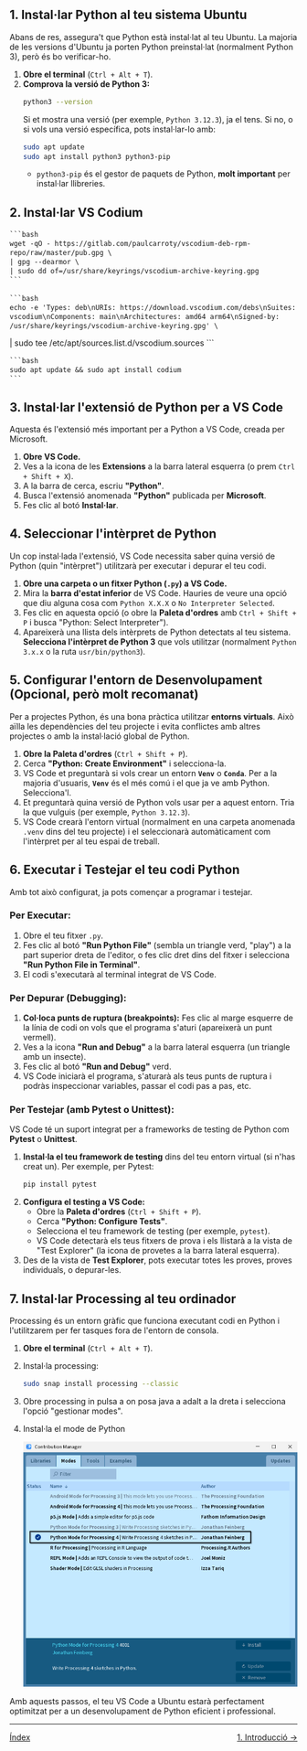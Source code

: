## 1\. Instal·lar Python al teu sistema Ubuntu

Abans de res, assegura't que Python està instal·lat al teu Ubuntu. La majoria de les versions d'Ubuntu ja porten Python preinstal·lat (normalment Python 3), però és bo verificar-ho.

1.  **Obre el terminal** (`Ctrl + Alt + T`).
2.  **Comprova la versió de Python 3:**
    ```bash
    python3 --version
    ```
    Si et mostra una versió (per exemple, `Python 3.12.3`), ja el tens. Si no, o si vols una versió específica, pots instal·lar-lo amb:
    ```bash
    sudo apt update
    sudo apt install python3 python3-pip
    ```
      * `python3-pip` és el gestor de paquets de Python, **molt important** per instal·lar llibreries.


## 2\. Instal·lar VS Codium

    ```bash
    wget -qO - https://gitlab.com/paulcarroty/vscodium-deb-rpm-repo/raw/master/pub.gpg \
    | gpg --dearmor \
    | sudo dd of=/usr/share/keyrings/vscodium-archive-keyring.gpg
    ```

    ```bash
    echo -e 'Types: deb\nURIs: https://download.vscodium.com/debs\nSuites: vscodium\nComponents: main\nArchitectures: amd64 arm64\nSigned-by: /usr/share/keyrings/vscodium-archive-keyring.gpg' \
| sudo tee /etc/apt/sources.list.d/vscodium.sources
    ```

    ```bash
    sudo apt update && sudo apt install codium
    ```

    
## 3\. Instal·lar l'extensió de Python per a VS Code

Aquesta és l'extensió més important per a Python a VS Code, creada per Microsoft.

1.  **Obre VS Code.**
2.  Ves a la icona de les **Extensions** a la barra lateral esquerra (o prem `Ctrl + Shift + X`).
3.  A la barra de cerca, escriu **"Python"**.
4.  Busca l'extensió anomenada **"Python"** publicada per **Microsoft**.
5.  Fes clic al botó **Instal·lar**.


## 4\. Seleccionar l'intèrpret de Python

Un cop instal·lada l'extensió, VS Code necessita saber quina versió de Python (quin "intèrpret") utilitzarà per executar i depurar el teu codi.

1.  **Obre una carpeta o un fitxer Python (`.py`) a VS Code.**
2.  Mira la **barra d'estat inferior** de VS Code. Hauries de veure una opció que diu alguna cosa com `Python X.X.X` o `No Interpreter Selected`.
3.  Fes clic en aquesta opció (o obre la **Paleta d'ordres** amb `Ctrl + Shift + P` i busca "Python: Select Interpreter").
4.  Apareixerà una llista dels intèrprets de Python detectats al teu sistema. **Selecciona l'intèrpret de Python 3** que vols utilitzar (normalment `Python 3.x.x` o la ruta `usr/bin/python3`).



## 5\. Configurar l'entorn de Desenvolupament (Opcional, però molt recomanat)

Per a projectes Python, és una bona pràctica utilitzar **entorns virtuals**. Això aïlla les dependències del teu projecte i evita conflictes amb altres projectes o amb la instal·lació global de Python.

1.  **Obre la Paleta d'ordres** (`Ctrl + Shift + P`).
2.  Cerca **"Python: Create Environment"** i selecciona-la.
3.  VS Code et preguntarà si vols crear un entorn **`Venv`** o **`Conda`**. Per a la majoria d'usuaris, **`Venv`** és el més comú i el que ja ve amb Python. Selecciona'l.
4.  Et preguntarà quina versió de Python vols usar per a aquest entorn. Tria la que vulguis (per exemple, `Python 3.12.3`).
5.  VS Code crearà l'entorn virtual (normalment en una carpeta anomenada `.venv` dins del teu projecte) i el seleccionarà automàticament com l'intèrpret per al teu espai de treball.



## 6\. Executar i Testejar el teu codi Python

Amb tot això configurat, ja pots començar a programar i testejar.

### **Per Executar:**

1.  Obre el teu fitxer `.py`.
2.  Fes clic al botó **"Run Python File"** (sembla un triangle verd, "play") a la part superior dreta de l'editor, o fes clic dret dins del fitxer i selecciona **"Run Python File in Terminal"**.
3.  El codi s'executarà al terminal integrat de VS Code.

### **Per Depurar (Debugging):**

1.  **Col·loca punts de ruptura (breakpoints):** Fes clic al marge esquerre de la línia de codi on vols que el programa s'aturi (apareixerà un punt vermell).
2.  Ves a la icona **"Run and Debug"** a la barra lateral esquerra (un triangle amb un insecte).
3.  Fes clic al botó **"Run and Debug"** verd.
4.  VS Code iniciarà el programa, s'aturarà als teus punts de ruptura i podràs inspeccionar variables, passar el codi pas a pas, etc.

### **Per Testejar (amb Pytest o Unittest):**

VS Code té un suport integrat per a frameworks de testing de Python com **Pytest** o **Unittest**.

1.  **Instal·la el teu framework de testing** dins del teu entorn virtual (si n'has creat un). Per exemple, per Pytest:
    ```bash
    pip install pytest
    ```
2.  **Configura el testing a VS Code:**
      * Obre la **Paleta d'ordres** (`Ctrl + Shift + P`).
      * Cerca **"Python: Configure Tests"**.
      * Selecciona el teu framework de testing (per exemple, `pytest`).
      * VS Code detectarà els teus fitxers de prova i els llistarà a la vista de "Test Explorer" (la icona de provetes a la barra lateral esquerra).
3.  Des de la vista de **Test Explorer**, pots executar totes les proves, proves individuals, o depurar-les.



## 7\. Instal·lar Processing al teu ordinador

Processing és un entorn gràfic que funciona executant codi en Python i l'utilitzarem per fer tasques fora de l'entorn de consola.

1.  **Obre el terminal** (`Ctrl + Alt + T`).
2. Instal·la processing:

    ```bash
    sudo snap install processing --classic
    ```
3. Obre processing in pulsa a on posa java a adalt a la dreta i selecciona l'opció "gestionar modes".
4. Instal·la el mode de Python

    ![Mode Python](imatges/python_mode.png)


Amb aquests passos, el teu VS Code a Ubuntu estarà perfectament optimitzat per a un desenvolupament de Python eficient i professional.

---

<div style="justify-content: space-between;">
<p style="display:inline; display: flex; justify-content: space-between; width: auto;">
       <span><a href="/apunts">Índex</a></span>
       <span><a href="/apunts/1-introduccio.html">1. Introducció →</a></span>
</p>
</div>
